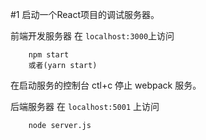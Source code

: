 #1 启动一个React项目的调试服务器。

前端开发服务器  在 `localhost:3000`上访问
```
    npm start
    或者(yarn start)
```
在启动服务的控制台 ctl+c 停止 webpack 服务。

后端服务器 在 `localhost:5001` 上访问
```
    node server.js
```